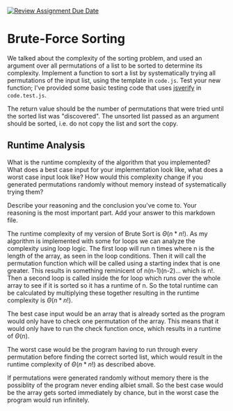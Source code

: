 [![Review Assignment Due Date](https://classroom.github.com/assets/deadline-readme-button-24ddc0f5d75046c5622901739e7c5dd533143b0c8e959d652212380cedb1ea36.svg)](https://classroom.github.com/a/7eEMzrNd)
# Brute-Force Sorting

We talked about the complexity of the sorting problem, and used an argument over
all permutations of a list to be sorted to determine its complexity. Implement
a function to sort a list by systematically trying all permutations of the input
list, using the template in `code.js`. Test your new function; I've provided
some basic testing code that uses [jsverify](https://jsverify.github.io/) in
`code.test.js`.

The return value should be the number of permutations that were tried until the
sorted list was "discovered". The unsorted list passed as an argument should be
sorted, i.e. do not copy the list and sort the copy.

## Runtime Analysis

What is the runtime complexity of the algorithm that you implemented? What does
a best case input for your implementation look like, what does a worst case
input look like? How would this complexity change if you generated permutations
randomly without memory instead of systematically trying them?

Describe your reasoning and the conclusion you've come to. Your reasoning is the
most important part. Add your answer to this markdown file.

The runtime complexity of my version of Brute Sort is $\Theta (n * n!)$. As my algorithm
is implemented with some for loops we can analyze the complexity using loop logic.
The first loop will run n times where n is the length of the array, as seen in the loop
conditions. Then it will call the permutation function which will be called using a starting
index that is one greater. This results in something reminicent of n(n-1)(n-2)... which is
n!. Then a second loop is called inside the for loop which runs over the whole array to see
if it is sorted so it has a runtime of n. So the total runtime can be calculated by 
multiplying these together resulting in the runtime complexity is $\Theta (n*n!)$.

The best case input would be an array that is already sorted as the program would only
have to check one permutation of the array. This means that it would only have to run
the check function once, which results in a runtime of $\Theta (n)$.

The worst case would be the program having to run through every permutation before 
finding the correct sorted list, which would result in the runtime complexity of 
$\Theta (n*n!)$ as described above.

If permutations were generated randomly without memory there is the possiblity of
the program never ending albiet small. So the best case would be the array gets
sorted immediately by chance, but in the worst case the program would run infinitely.
